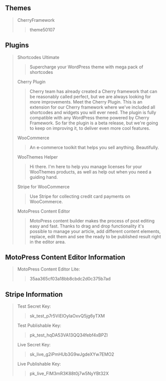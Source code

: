 

Themes
---------------------

> CherryFramework
>> 
>> theme50107
>> 



Plugins
---------------------

> Shortcodes Ultimate
>> Supercharge your WordPress theme with mega pack of shortcodes
>
> Cherry Plugin
>> Cherry team has already created a Cherry framework that can be reasonably called perfect, but we are always looking for more improvements. Meet the Cherry Plugin. This is an extension for our Cherry framework where we've included all shortcodes and widgets you will ever need. The plugin is fully compatible with any WordPress theme powered by Cherry Framework. So far the plugin is a beta release, but we're going to keep on improving it, to deliver even more cool features.
>
> WooCommerce
>> An e-commerce toolkit that helps you sell anything. Beautifully.
>
> WooThemes Helper
>> Hi there. I'm here to help you manage licenses for your WooThemes products, as well as help out when you need a guiding hand.
>
> Stripe for WooCommerce
>> Use Stripe for collecting credit card payments on WooCommerce.
>
> MotoPress Content Editor
>> MotoPress content builder makes the process of post editing easy and fast. Thanks to drag and drop functionality it's possible to manage your article, add different content elements, replace, edit them and see the ready to be published result right in the editor area.


MotoPress Content Editor Information
---------------------

> MotoPress Content Editor Lite: 
>> 35aa365cf03a18bb8cbdc2d0c375b7ad

Stripe Information
---------------------

> Test Secret Key: 
>> sk_test_p7r5ViElOyIaOxvQ5jg6yTXM
>
> Test Publishable Key: 
>> pk_test_hqDA53VA13QQ34febf4xBPZl
>
> Live Secret Key: 
>> sk_live_g2iPmHUb3G9wJgdeXYw7EMO2
>
> Live Publishable Key:  
>>pk_live_FlM3mR3K88t0j7w5NyYBt32X
>

